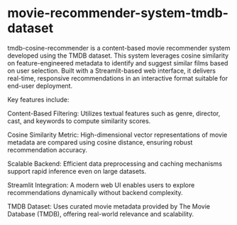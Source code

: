 # movie-recommender-system-tmdb-dataset
tmdb-cosine-recommender is a content-based movie recommender system developed using the TMDB dataset. This system leverages cosine similarity on feature-engineered metadata to identify and suggest similar films based on user selection. Built with a Streamlit-based web interface, it delivers real-time, responsive recommendations in an interactive format suitable for end-user deployment.

Key features include:

Content-Based Filtering: Utilizes textual features such as genre, director, cast, and keywords to compute similarity scores.

Cosine Similarity Metric: High-dimensional vector representations of movie metadata are compared using cosine distance, ensuring robust recommendation accuracy.

Scalable Backend: Efficient data preprocessing and caching mechanisms support rapid inference even on large datasets.

Streamlit Integration: A modern web UI enables users to explore recommendations dynamically without backend complexity.

TMDB Dataset: Uses curated movie metadata provided by The Movie Database (TMDB), offering real-world relevance and scalability.